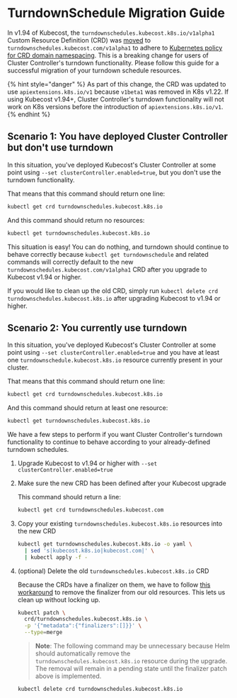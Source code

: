 # TurndownSchedule Migration Guide

In v1.94 of Kubecost, the `turndownschedules.kubecost.k8s.io/v1alpha1` Custom Resource Definition (CRD) was [moved](https://github.com/kubecost/cost-analyzer-helm-chart/pull/1444) to `turndownschedules.kubecost.com/v1alpha1` to adhere to [Kubernetes policy for CRD domain namespacing](https://github.com/kubernetes/enhancements/pull/1111). This is a breaking change for users of Cluster Controller's turndown functionality. Please follow this guide for a successful migration of your turndown schedule resources.

{% hint style="danger" %}
As part of this change, the CRD was updated to use `apiextensions.k8s.io/v1` because `v1beta1` was removed in K8s v1.22. If using Kubecost v1.94+, Cluster Controller's turndown functionality will not work on K8s versions before the introduction of `apiextensions.k8s.io/v1`.
{% endhint %}

## Scenario 1: You have deployed Cluster Controller but don't use turndown

In this situation, you've deployed Kubecost's Cluster Controller at some point using `--set clusterController.enabled=true`, but you don't use the turndown functionality.

That means that this command should return one line:

```bash
kubectl get crd turndownschedules.kubecost.k8s.io
```

And this command should return no resources:

```bash
kubectl get turndownschedules.kubecost.k8s.io
```

This situation is easy! You can do nothing, and turndown should continue to behave correctly because `kubectl get turndownschedule` and related commands will correctly default to the new `turndownschedules.kubecost.com/v1alpha1` CRD after you upgrade to Kubecost v1.94 or higher.

If you would like to clean up the old CRD, simply run `kubectl delete crd turndownschedules.kubecost.k8s.io` after upgrading Kubecost to v1.94 or higher.

## Scenario 2: You currently use turndown

In this situation, you've deployed Kubecost's Cluster Controller at some point using `--set clusterController.enabled=true` and you have at least one `turndownschedule.kubecost.k8s.io` resource currently present in your cluster.

That means that this command should return one line:

```bash
kubectl get crd turndownschedules.kubecost.k8s.io
```

And this command should return at least one resource:

```bash
kubectl get turndownschedules.kubecost.k8s.io
```

We have a few steps to perform if you want Cluster Controller's turndown functionality to continue to behave according to your already-defined turndown schedules.

1. Upgrade Kubecost to v1.94 or higher with `--set clusterController.enabled=true`
2. Make sure the new CRD has been defined after your Kubecost upgrade

    This command should return a line:

    ```bash
    kubectl get crd turndownschedules.kubecost.com
    ```

3. Copy your existing `turndownschedules.kubecost.k8s.io` resources into the new CRD

    ```bash
    kubectl get turndownschedules.kubecost.k8s.io -o yaml \
      | sed 's|kubecost.k8s.io|kubecost.com|' \
      | kubectl apply -f -
    ```

4. (optional) Delete the old `turndownschedules.kubecost.k8s.io` CRD

    Because the CRDs have a finalizer on them, we have to follow [this workaround](https://github.com/kubernetes/kubernetes/issues/60538#issuecomment-369099998) to remove the finalizer from our old resources. This lets us clean up without locking up.

    ```bash
    kubectl patch \
      crd/turndownschedules.kubecost.k8s.io \
      -p '{"metadata":{"finalizers":[]}}' \
      --type=merge
    ```

    > **Note**: The following command may be unnecessary because Helm should automatically remove the `turndownschedules.kubecost.k8s.io` resource during the upgrade. The removal will remain in a pending state until the finalizer patch above is implemented.

    ```bash
    kubectl delete crd turndownschedules.kubecost.k8s.io
    ```
